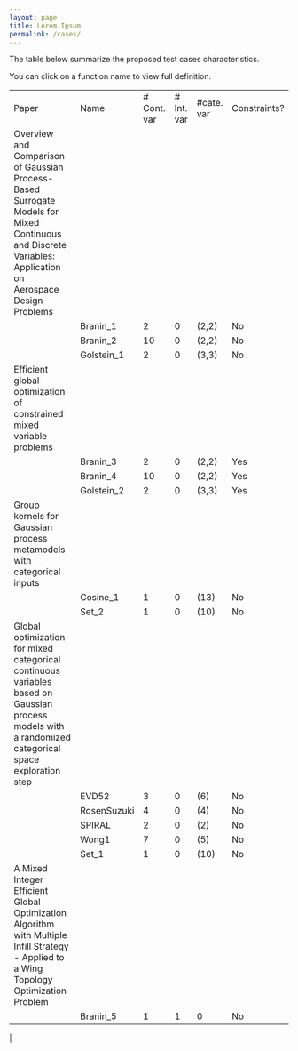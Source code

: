 ```yaml
---
layout: page
title: Lorem Ipsum
permalink: /cases/
---
```


The table below summarize the proposed test cases characteristics. 

You can click on a function name to view full definition.

|                                                                                                                                                        |           |            |           |          |            |
|--------------------------------------------------------------------------------------------------------------------------------------------------------|-----------|------------|-----------|----------|------------|
|Paper                                                                                                                                                   |Name       |\# Cont. var|\# Int. var|#cate. var|Constraints?|
|Overview and Comparison of Gaussian Process-Based Surrogate Models for Mixed Continuous and Discrete Variables: Application on Aerospace Design Problems|
|                                                                                                                                                        |Branin\_1  |2           |0          |(2,2)     |No          |
|                                                                                                                                                        |Branin\_2  |10          |0          |(2,2)     |No          |
|                                                                                                                                                        |Golstein\_1|2           |0          |(3,3)     |No          |
|Efficient global optimization of constrained mixed variable problems                                                                                    |           |            |           |          |
|                                                                                                                                                        |Branin\_3  |2           |0          |(2,2)     |Yes         |
|                                                                                                                                                        |Branin\_4  |10          |0          |(2,2)     |Yes         |
|                                                                                                                                                        |Golstein\_2|2           |0          |(3,3)     |Yes         |
|Group kernels for Gaussian process metamodels with categorical inputs                                                                                   |           |            |           |          |
|                                                                                                                                                        |Cosine\_1  |1           |0          |(13)      |No          |
|                                                                                                                                                        |Set\_2     |1           |0          |(10)      |No          |
|Global optimization for mixed categorical continuous variables based on Gaussian process models with a randomized categorical space exploration step    |
|                                                                                                                                                        |EVD52      |3           |0          |(6)       |No          |
|                                                                                                                                                        |RosenSuzuki|4           |0          |(4)       |No          |
|                                                                                                                                                        |SPIRAL     |2           |0          |(2)       |No          |
|                                                                                                                                                        |Wong1      |7           |0          |(5)       |No          |
|                                                                                                                                                        |Set\_1     |1           |0          |(10)      |No          |
|A Mixed Integer Efficient Global Optimization Algorithm with Multiple Infill Strategy - Applied to a Wing Topology Optimization Problem                 |
|                                                                                                                                                        |Branin\_5  |1           |1          |0         |No          |
| 

